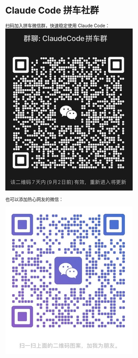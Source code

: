# Claude Code 拼车社群

扫码加入拼车微信群，快速稳定使用 Claude Code：
![image](./images/pinche-group.jpg)

也可以添加热心网友的微信：

![image](./images/xiaohao.jpg)
